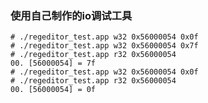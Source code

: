 ### 使用自己制作的io调试工具 
	# ./regeditor_test.app w32 0x56000054 0x0f
	# ./regeditor_test.app w32 0x56000054 0x7f 
	# ./regeditor_test.app r32 0x56000054 
	00. [56000054] = 7f
	# ./regeditor_test.app w32 0x56000054 0x0f
	# ./regeditor_test.app r32 0x56000054 
	00. [56000054] = 0f

